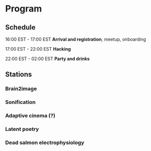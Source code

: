 # Program

## Schedule
16:00 EST - 17:00 EST **Arrival and registration**, meetup, onboarding

17:00 EST - 22:00 EST **Hacking**

22:00 EST - 02:00 EST **Party and drinks**

## Stations
### Brain2image
### Sonification
### Adaptive cinema (?)
### Latent poetry
### Dead salmon electrophysiology